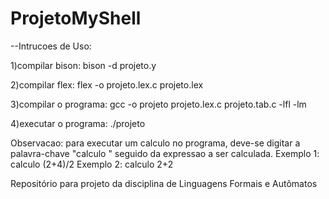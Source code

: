 # ProjetoMyShell

--Intrucoes de Uso:

1)compilar bison: 
bison -d projeto.y

2)compilar flex: 
flex -o projeto.lex.c projeto.lex

3)compilar o programa: 
gcc -o projeto projeto.lex.c projeto.tab.c -lfl -lm

4)executar o programa: ./projeto

Observacao: para executar um calculo no programa, deve-se digitar a palavra-chave "calculo " seguido da expressao a ser calculada.
Exemplo 1: calculo (2+4)/2
Exemplo 2: calculo 2+2

Repositório para projeto da disciplina de Linguagens Formais e Autômatos
